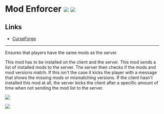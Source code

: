 # Mod Enforcer ![](http://cf.way2muchnoise.eu/full_412084_downloads.svg) ![](http://cf.way2muchnoise.eu/versions/412084.svg)

## Links
- [CurseForge](https://www.curseforge.com/minecraft/mc-mods/mod-enforcer)

---

Ensures that players have the same mods as the server.

This mod has to be installed on the client and the server.
This mod sends a list of installed mods to the server. The server then checks if the mods and mod versions match.
If this isn't the case it kicks the player with a message that shows the missing mods or mismatching versions.
If the client hasn't installed this mod at all, the server kicks the client after a specific amount of time when not sending the mod list to the server.

![](https://i.imgur.com/rrxdRyK.png)

![](https://i.imgur.com/RGo7yaJ.png)
